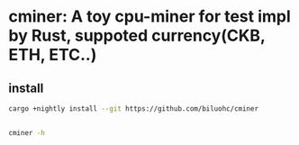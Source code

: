 # cminer:  A toy cpu-miner for test impl by Rust, suppoted currency(CKB, ETH, ETC..)

## install 

```sh
cargo +nightly install --git https://github.com/biluohc/cminer


cminer -h
```

